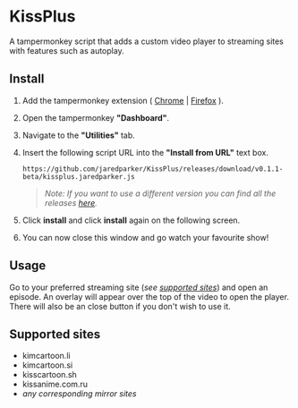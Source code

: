 # KissPlus
A tampermonkey script that adds a custom video player to streaming sites with features such as autoplay.

## Install

1) Add the tampermonkey extension ( [Chrome](https://chrome.google.com/webstore/detail/dhdgffkkebhmkfjojejmpbldmpobfkfo) | [Firefox](https://addons.mozilla.org/en-US/firefox/addon/tampermonkey/) ).
2) Open the tampermonkey **"Dashboard"**.
3) Navigate to the **"Utilities"** tab.
4) Insert the following script URL into the **"Install from URL"** text box.

   `https://github.com/jaredparker/KissPlus/releases/download/v0.1.1-beta/kissplus.jaredparker.js`

   > *Note: If you want to use a different version you can find all the releases [here](https://github.com/jaredparker/KissPlus/releases).*
   
5) Click **install** and click **install** again on the following screen.
6) You can now close this window and go watch your favourite show!

## Usage

Go to your preferred streaming site (*see [supported sites](#supported-sites)*) and open an episode. An overlay will appear over the top of the video to open the player. There will also be an close button if you don't wish to use it.

## Supported sites
- kimcartoon.li
- kimcartoon.si
- kisscartoon.sh
- kissanime.com.ru
- *any corresponding mirror sites*
